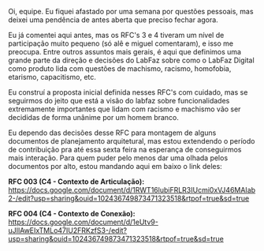 Oi, equipe. Eu fiquei afastado por uma semana por questões pessoais, mas deixei uma pendência de antes aberta que preciso fechar agora.

Eu já comentei aqui antes, mas os RFC's 3 e 4 tiveram um nível de participação muito pequeno (só alê e miguel comentaram), e isso me preocupa. Entre outros assuntos mais gerais, é aqui que definimos uma grande parte da direção e decisões do LabFaz sobre como o LabFaz Digital como produto lida com questões de machismo, racismo, homofobia, etarismo, capacitismo, etc.

Eu construí a proposta inicial definida nesses RFC's com cuidado, mas se seguirmos do jeito que está a visão do labfaz sobre funcionalidades extremamente importantes que lidam com racismo e machismo vão ser decididas de forma unânime por um homem branco.

Eu dependo das decisões desse RFC para montagem de alguns documentos de planejamento arquitetural, mas estou extendendo o período de contribuição pra até essa sexta feira na esperança de conseguirmos mais interação. Para quem puder pelo menos dar uma olhada pelos documentos por alto, estou mandando aqui em baixo o link deles:

**RFC 003 (C4 - Contexto de Articulação):** https://docs.google.com/document/d/1RWT16lubiFRLR3IUcmi0xVJ46MAIab2-/edit?usp=sharing&ouid=102436749873471323518&rtpof=true&sd=true

**RFC 004 (C4 - Contexto de Conexão):** https://docs.google.com/document/d/1eUtv9-uJIlAwEIxTMLo47IU2FRKzfS3-/edit?usp=sharing&ouid=102436749873471323518&rtpof=true&sd=true

